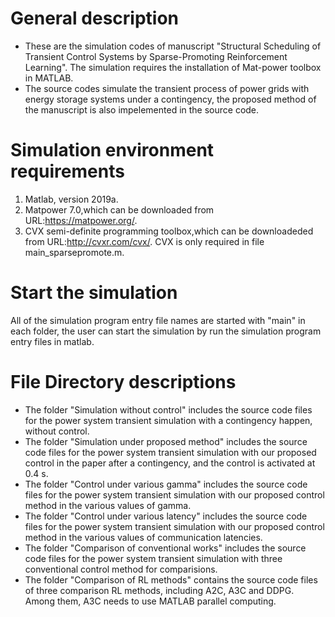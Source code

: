 # General description
* These are the simulation codes of manuscript "Structural Scheduling of Transient Control Systems by Sparse-Promoting Reinforcement Learning". The simulation requires the installation of Mat-power toolbox in MATLAB.
* The source codes simulate the transient process of power grids with energy storage systems under a contingency, the proposed method of the manuscript is also impelemented in the source code.

# Simulation environment requirements
1. Matlab, version 2019a.
2. Matpower 7.0,which can be downloaded from URL:https://matpower.org/.
3. CVX semi-definite programming toolbox,which can be downloadeded from URL:http://cvxr.com/cvx/. CVX is only required in file main_sparsepromote.m. 

# Start the simulation
All of the simulation program entry file names are started with "main" in each folder, the user can start the simulation by run the simulation program entry files in matlab.


# File Directory descriptions
* The folder "Simulation without control" includes the source code files for the power system transient simulation with a contingency happen, without control.
* The folder "Simulation under proposed method" includes the source code files for the power system transient simulation with our proposed control in the paper after a contingency, and the control is activated at 0.4 s.
* The folder "Control under various gamma" includes the source code files for the power system transient simulation with our proposed control method in the various values of gamma.
* The folder "Control under various latency" includes  the source code files for the power system transient simulation with our proposed control method in the various values of communication latencies.
* The folder "Comparison of conventional works" includes the source code files for the power system transient simulation with three conventional control method for comparisions.
* The folder "Comparison of RL methods" contains the source code files of three comparison RL methods, including A2C, A3C and DDPG. Among them, A3C needs to use MATLAB parallel computing.
